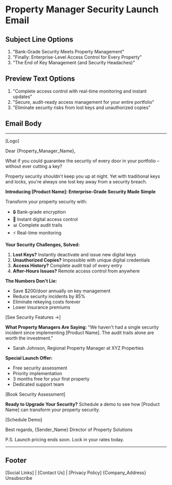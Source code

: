 # Property Manager Security Launch Email

## Subject Line Options
1. "Bank-Grade Security Meets Property Management"
2. "Finally: Enterprise-Level Access Control for Every Property"
3. "The End of Key Management (and Security Headaches)"

## Preview Text Options
1. "Complete access control with real-time monitoring and instant updates"
2. "Secure, audit-ready access management for your entire portfolio"
3. "Eliminate security risks from lost keys and unauthorized copies"

## Email Body

---

[Logo]

Dear {Property_Manager_Name},

What if you could guarantee the security of every door in your portfolio – without ever cutting a key?

Property security shouldn't keep you up at night. Yet with traditional keys and locks, you're always one lost key away from a security breach.

**Introducing [Product Name]: Enterprise-Grade Security Made Simple**

Transform your property security with:
- 🔒 Bank-grade encryption
- 📱 Instant digital access control
- 📊 Complete audit trails
- ⚡ Real-time monitoring

**Your Security Challenges, Solved:**
1. **Lost Keys?** Instantly deactivate and issue new digital keys
2. **Unauthorized Copies?** Impossible with unique digital credentials
3. **Access History?** Complete audit trail of every entry
4. **After-Hours Issues?** Remote access control from anywhere

**The Numbers Don't Lie:**
- Save $200/door annually on key management
- Reduce security incidents by 85%
- Eliminate rekeying costs forever
- Lower insurance premiums

[See Security Features →]

**What Property Managers Are Saying:**
"We haven't had a single security incident since implementing [Product Name]. The audit trails alone are worth the investment."
- Sarah Johnson, Regional Property Manager at XYZ Properties

**Special Launch Offer:**
- Free security assessment
- Priority implementation
- 3 months free for your first property
- Dedicated support team

[Book Security Assessment]

**Ready to Upgrade Your Security?**
Schedule a demo to see how [Product Name] can transform your property security.

[Schedule Demo]

Best regards,
{Sender_Name}
Director of Property Solutions

P.S. Launch pricing ends soon. Lock in your rates today.

---

## Footer
[Social Links] | [Contact Us] | [Privacy Policy]
{Company_Address}
Unsubscribe 
